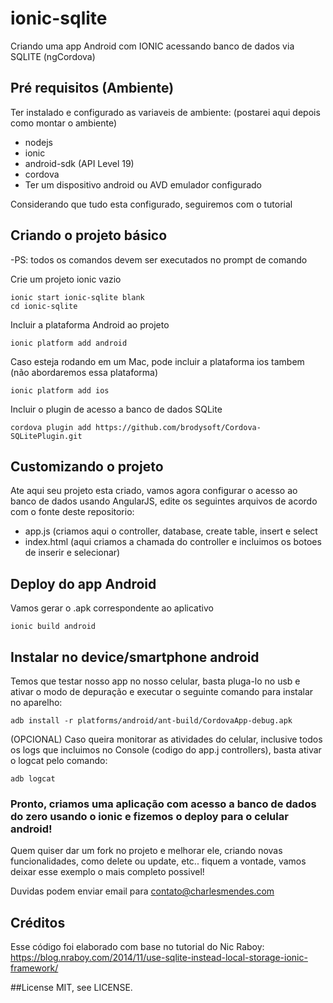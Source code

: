 # ionic-sqlite
Criando uma app Android com IONIC acessando banco de dados via SQLITE (ngCordova)

## Pré requisitos (Ambiente)
Ter instalado e configurado as variaveis de ambiente: 
(postarei aqui depois como montar o ambiente)
* nodejs
* ionic
* android-sdk (API Level 19)
* cordova
* Ter um dispositivo android ou AVD emulador configurado

Considerando que tudo esta configurado, seguiremos com o tutorial

## Criando o projeto básico
-PS: todos os comandos devem ser executados no prompt de comando

Crie um projeto ionic vazio

    ionic start ionic-sqlite blank
    cd ionic-sqlite
  
Incluir a plataforma Android ao projeto

    ionic platform add android

Caso esteja rodando em um Mac, pode incluir a plataforma ios tambem (não abordaremos essa plataforma)

    ionic platform add ios
  
Incluir o plugin de acesso a banco de dados SQLite

    cordova plugin add https://github.com/brodysoft/Cordova-SQLitePlugin.git

## Customizando o projeto
Ate aqui seu projeto esta criado, vamos agora configurar o acesso ao banco de dados usando AngularJS, edite os seguintes arquivos de acordo com o fonte deste repositorio:
* app.js (criamos aqui o controller, database, create table, insert e select
* index.html (aqui criamos a chamada do controller e incluimos os botoes de inserir e selecionar)

## Deploy do app Android
Vamos gerar o .apk correspondente ao aplicativo

    ionic build android
  
## Instalar no device/smartphone android
Temos que testar nosso app no nosso celular, basta pluga-lo no usb e ativar o modo de depuração e executar o seguinte comando para instalar no aparelho:

    adb install -r platforms/android/ant-build/CordovaApp-debug.apk
  
(OPCIONAL) Caso queira monitorar as atividades do celular, inclusive todos os logs que incluimos no Console (codigo do app.j controllers), basta ativar o logcat pelo comando:

    adb logcat

### Pronto, criamos uma aplicação com acesso a banco de dados do zero usando o ionic e fizemos o deploy para o celular android!
Quem quiser dar um fork no projeto e melhorar ele, criando novas funcionalidades, como delete ou update, etc.. fiquem a vontade, vamos deixar esse exemplo o mais completo possivel!

Duvidas podem enviar email para contato@charlesmendes.com

## Créditos
Esse código foi elaborado com base no tutorial do Nic Raboy:
https://blog.nraboy.com/2014/11/use-sqlite-instead-local-storage-ionic-framework/

##License
MIT, see LICENSE.
